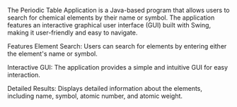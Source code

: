 

The Periodic Table Application is a Java-based program that allows users to search for chemical elements by their name or symbol. The application features an interactive graphical user interface (GUI) built with Swing, making it user-friendly and easy to navigate.

Features
Element Search: Users can search for elements by entering either the element's name or symbol.

Interactive GUI: The application provides a simple and intuitive GUI for easy interaction.

Detailed Results: Displays detailed information about the elements, including name, symbol, atomic number, and atomic weight.
